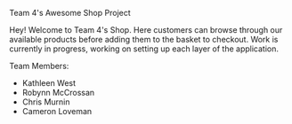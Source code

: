 Team 4's Awesome Shop Project

Hey! Welcome to Team 4's Shop. Here customers can browse through our available products before adding them to the basket to checkout.
Work is currently in progress, working on setting up each layer of the application. 

Team Members:
- Kathleen West
- Robynn McCrossan
- Chris Murnin
- Cameron Loveman

